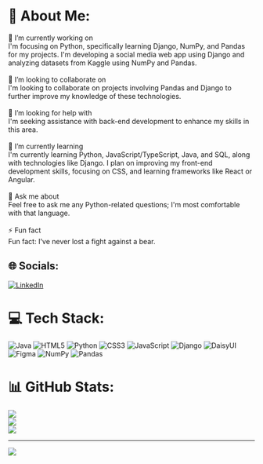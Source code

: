# 💫 About Me:
🔭 I’m currently working on<br>I'm focusing on Python, specifically learning Django, NumPy, and Pandas for my projects. I'm developing a social media web app using Django and analyzing datasets from Kaggle using NumPy and Pandas.<br><br>👯 I’m looking to collaborate on<br>I'm looking to collaborate on projects involving Pandas and Django to further improve my knowledge of these technologies.<br><br>🤝 I’m looking for help with<br>I'm seeking assistance with back-end development to enhance my skills in this area.<br><br>🌱 I’m currently learning<br>I'm currently learning Python, JavaScript/TypeScript, Java, and SQL, along with technologies like Django. I plan on improving my front-end development skills, focusing on CSS, and learning frameworks like React or Angular.<br><br>💬 Ask me about<br>Feel free to ask me any Python-related questions; I'm most comfortable with that language.<br><br>⚡ Fun fact<br>Fun fact: I've never lost a fight against a bear.


## 🌐 Socials:
[![LinkedIn](https://img.shields.io/badge/LinkedIn-%230077B5.svg?logo=linkedin&logoColor=white)](https://linkedin.com/in/peter-tree-23141632b) 

# 💻 Tech Stack:
![Java](https://img.shields.io/badge/java-%23ED8B00.svg?style=for-the-badge&logo=openjdk&logoColor=white) ![HTML5](https://img.shields.io/badge/html5-%23E34F26.svg?style=for-the-badge&logo=html5&logoColor=white) ![Python](https://img.shields.io/badge/python-3670A0?style=for-the-badge&logo=python&logoColor=ffdd54) ![CSS3](https://img.shields.io/badge/css3-%231572B6.svg?style=for-the-badge&logo=css3&logoColor=white) ![JavaScript](https://img.shields.io/badge/javascript-%23323330.svg?style=for-the-badge&logo=javascript&logoColor=%23F7DF1E) ![Django](https://img.shields.io/badge/django-%23092E20.svg?style=for-the-badge&logo=django&logoColor=white) ![DaisyUI](https://img.shields.io/badge/daisyui-5A0EF8?style=for-the-badge&logo=daisyui&logoColor=white) ![Figma](https://img.shields.io/badge/figma-%23F24E1E.svg?style=for-the-badge&logo=figma&logoColor=white) ![NumPy](https://img.shields.io/badge/numpy-%23013243.svg?style=for-the-badge&logo=numpy&logoColor=white) ![Pandas](https://img.shields.io/badge/pandas-%23150458.svg?style=for-the-badge&logo=pandas&logoColor=white)
# 📊 GitHub Stats:
![](https://github-readme-stats.vercel.app/api?username=Petertree10&theme=dark&hide_border=false&include_all_commits=false&count_private=false)<br/>
![](https://github-readme-streak-stats.herokuapp.com/?user=Petertree10&theme=dark&hide_border=false)<br/>
![](https://github-readme-stats.vercel.app/api/top-langs/?username=Petertree10&theme=dark&hide_border=false&include_all_commits=false&count_private=false&layout=compact)

---
[![](https://visitcount.itsvg.in/api?id=Petertree10&icon=5&color=0)](https://visitcount.itsvg.in)

<!-- Proudly created with GPRM ( https://gprm.itsvg.in ) -->
